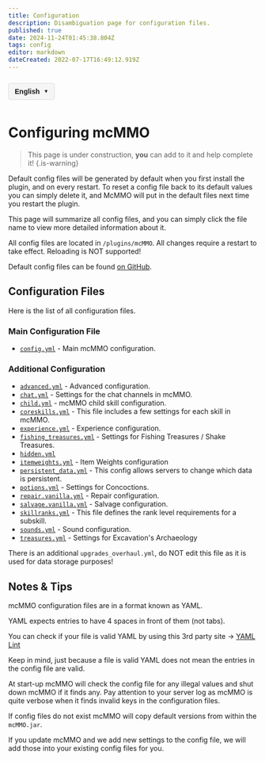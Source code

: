 ```yaml
---
title: Configuration
description: Disambiguation page for configuration files.
published: true
date: 2024-11-24T01:45:38.804Z
tags: config
editor: markdown
dateCreated: 2022-07-17T16:49:12.919Z
---
```



<!-- 语言切换器开始 -->
<div class="language-switcher">
  <div class="language-switcher-current">
    <span class="current-language">English</span>
    <span class="dropdown-icon">▼</span>
  </div>
  <div class="language-switcher-dropdown">
        <div class="language-option active" data-lang="en">English</div>
    <div class="language-option " data-lang="zh">中文</div>
    <div class="language-option " data-lang="es">Español</div>
    <div class="language-option " data-lang="fr">Français</div>
    <div class="language-option " data-lang="de">Deutsch</div>
    <div class="language-option " data-lang="ru">Русский</div>
    <div class="language-option " data-lang="ja">日本語</div>
    <div class="language-option " data-lang="ko">한국어</div>

  </div>
</div>

<style>
.language-switcher {
  position: relative;
  display: inline-block;
  margin: 10px 0;
  font-family: Arial, sans-serif;
  z-index: 100;
}

.language-switcher-current {
  display: flex;
  align-items: center;
  cursor: pointer;
  padding: 8px 12px;
  background-color: #f5f5f5;
  border: 1px solid #ddd;
  border-radius: 4px;
}

.current-language {
  margin-right: 8px;
  font-weight: bold;
}

.dropdown-icon {
  font-size: 10px;
}

.language-switcher-dropdown {
  display: none;
  position: absolute;
  top: 100%;
  left: 0;
  background-color: white;
  border: 1px solid #ddd;
  border-radius: 4px;
  box-shadow: 0 2px 5px rgba(0,0,0,0.1);
  min-width: 150px;
  z-index: 101;
}

.language-switcher:hover .language-switcher-dropdown {
  display: block;
}

.language-option {
  padding: 8px 12px;
  cursor: pointer;
  transition: background-color 0.2s;
}

.language-option:hover {
  background-color: #f0f0f0;
}

.language-option.active {
  background-color: #e6f7ff;
  font-weight: bold;
}
</style>


<script>
document.addEventListener('DOMContentLoaded', function() {
  // 语言切换功能
  const languageOptions = document.querySelectorAll('.language-option');
  languageOptions.forEach(option => {
    option.addEventListener('click', function() {
      const langCode = this.getAttribute('data-lang');
      const currentPath = window.location.pathname;
      
      // 提取当前文件路径（不含语言代码）
      const pathMatch = currentPath.match(/\/[a-z]{2}\/(.+)$/);
      const filePath = pathMatch ? pathMatch[1] : 'home.md';
      
      // 构建新路径
      const newPath = '/' + langCode + '/' + filePath;
      window.location.href = newPath;
    });
  });
});
</script>

<!-- 语言切换器结束 -->




# Configuring mcMMO

> This page is under construction, **you** can add to it and help complete it!
{.is-warning}

Default config files will be generated by default when you first install the plugin, and on every restart. To reset a config file back to its default values you can simply delete it, and McMMO will put in the default files next time you restart the plugin.

This page will summarize all config files, and you can simply click the file name to view more detailed information about it.

All config files are located in `/plugins/mcMMO`. All changes require a restart to take effect. Reloading is NOT supported!

Default config files can be found [on GitHub](https://github.com/mcMMO-Dev/mcMMO/tree/master/src/main/resources).

## Configuration Files

Here is the list of all configuration files.

### Main Configuration File

- [`config.yml`](/config/config) - Main mcMMO configuration.

### Additional Configuration

- [`advanced.yml`](/config/advanced) - Advanced configuration.
- [`chat.yml`](/config/chat) - Settings for the chat channels in mcMMO.
- [`child.yml`](/config/child) - mcMMO child skill configuration.
- [`coreskills.yml`](/config/coreskills) - This file includes a few settings for each skill in mcMMO.
- [`experience.yml`](/config/experience) - Experience configuration.
- [`fishing_treasures.yml`](/config/fishing-treasures) - Settings for Fishing Treasures / Shake Treasures.
- [`hidden.yml`](/config/hidden)
- [`itemweights.yml`](/config/itemweights) - Item Weights configuration
- [`persistent_data.yml`](/config/persistent-data) - This config allows servers to change which data is persistent.
- [`potions.yml`](/config/potions) - Settings for Concoctions.
- [`repair.vanilla.yml`](/config/repair-vanilla) - Repair configuration.
- [`salvage.vanilla.yml`](/config/salvage-vanilla) - Salvage configuration.
- [`skillranks.yml`](/config/skillranks) - This file defines the rank level requirements for a subskill.
- [`sounds.yml`](/config/sounds) - Sound configuration.
- [`treasures.yml`](/config/treasures) - Settings for Excavation's Archaeology

There is an additional `upgrades_overhaul.yml`, do NOT edit this file as it is used for data storage purposes!

## Notes & Tips

mcMMO configuration files are in a format known as YAML.

YAML expects entries to have 4 spaces in front of them (not tabs).

You can check if your file is valid YAML by using this 3rd party site → [YAML Lint](https://www.yamllint.com/)

Keep in mind, just because a file is valid YAML does not mean the entries in the config file are valid.

At start-up mcMMO will check the config file for any illegal values and shut down mcMMO if it finds any. Pay attention to your server log as mcMMO is quite verbose when it finds invalid keys in the configuration files.

If config files do not exist mcMMO will copy default versions from within the `mcMMO.jar`.

If you update mcMMO and we add new settings to the config file, we will add those into your existing config files for you.